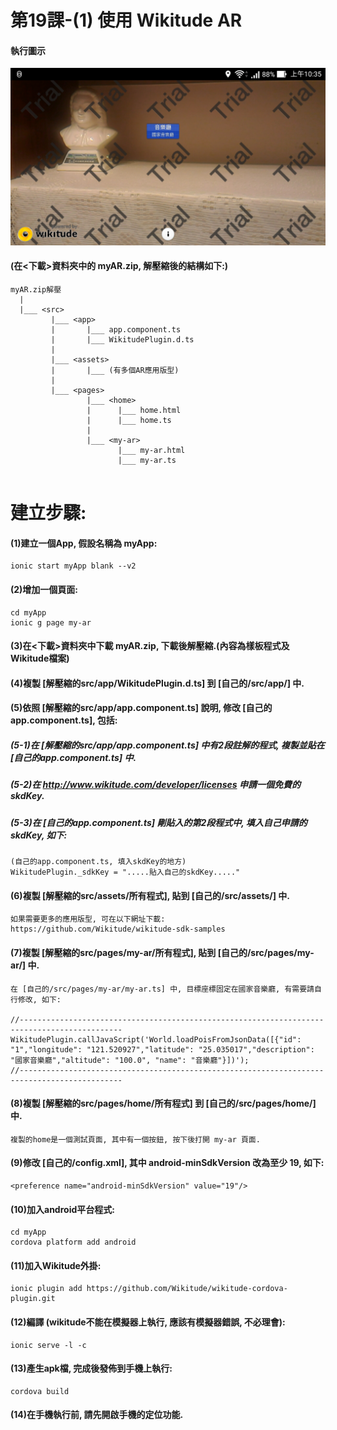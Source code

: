 # 第19課-(1) 使用 Wikitude AR


#### 執行圖示
![GitHub Logo](/images/fig19-01.jpg)



#### (在<下載>資料夾中的 myAR.zip, 解壓縮後的結構如下:)
```
myAR.zip解壓
  |
  |___ <src>    
         |___ <app>   
         |       |___ app.component.ts                  
         |       |___ WikitudePlugin.d.ts  
         | 
         |___ <assets>  
         |       |___ (有多個AR應用版型)
         |
         |___ <pages>   
                 |___ <home> 
                 |      |___ home.html 
                 |      |___ home.ts   
                 |       
                 |___ <my-ar> 
                        |___ my-ar.html 
                        |___ my-ar.ts                                
                            
```

# 建立步驟:


#### (1)建立一個App, 假設名稱為 myApp:
```
ionic start myApp blank --v2
```


#### (2)增加一個頁面:
```
cd myApp
ionic g page my-ar
```


#### (3)在<下載>資料夾中下載 myAR.zip, 下載後解壓縮.(內容為樣板程式及Wikitude檔案)


#### (4)複製 [解壓縮的src/app/WikitudePlugin.d.ts] 到 [自己的/src/app/] 中.


#### (5)依照 [解壓縮的src/app/app.component.ts] 說明, 修改 [自己的app.component.ts], 包括:

##### (5-1)在 [解壓縮的src/app/app.component.ts] 中有2段註解的程式, 複製並貼在 [自己的app.component.ts] 中.
##### (5-2)在 http://www.wikitude.com/developer/licenses 申請一個免費的skdKey.
##### (5-3)在 [自己的app.component.ts] 剛貼入的第2段程式中, 填入自己申請的skdKey, 如下:
```
(自己的app.component.ts, 填入skdKey的地方)
WikitudePlugin._sdkKey = ".....貼入自己的skdKey....."
```


#### (6)複製 [解壓縮的src/assets/所有程式], 貼到 [自己的/src/assets/] 中.
```
如果需要更多的應用版型, 可在以下網址下載:
https://github.com/Wikitude/wikitude-sdk-samples
```

#### (7)複製 [解壓縮的src/pages/my-ar/所有程式], 貼到 [自己的/src/pages/my-ar/] 中.
```
在 [自己的/src/pages/my-ar/my-ar.ts] 中, 目標座標固定在國家音樂廳, 有需要請自行修改, 如下:

//---------------------------------------------------------------------------------------------
WikitudePlugin.callJavaScript('World.loadPoisFromJsonData([{"id": "1","longitude": "121.520927","latitude": "25.035017","description": "國家音樂廳","altitude": "100.0", "name": "音樂廳"}])');
//---------------------------------------------------------------------------------------------
```


#### (8)複製 [解壓縮的src/pages/home/所有程式] 到 [自己的/src/pages/home/] 中.
```
複製的home是一個測試頁面, 其中有一個按鈕, 按下後打開 my-ar 頁面.
```

#### (9)修改 [自己的/config.xml], 其中 android-minSdkVersion 改為至少 19, 如下:
```
<preference name="android-minSdkVersion" value="19"/>
```


#### (10)加入android平台程式:
```
cd myApp
cordova platform add android
```

#### (11)加入Wikitude外掛:
```
ionic plugin add https://github.com/Wikitude/wikitude-cordova-plugin.git
```

#### (12)編譯 (wikitude不能在模擬器上執行, 應該有模擬器錯誤, 不必理會):
```
ionic serve -l -c
```


#### (13)產生apk檔, 完成後發佈到手機上執行:
```
cordova build
```

#### (14)在手機執行前, 請先開啟手機的定位功能.

